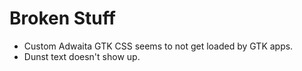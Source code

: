 # Broken Stuff

- Custom Adwaita GTK CSS seems to not get loaded by GTK apps.
- Dunst text doesn't show up.
